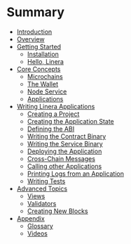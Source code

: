 # Summary

- [Introduction](introduction.md)
- [Overview](overview.md)
- [Getting Started](getting_started.md)
  - [Installation](getting_started/installation.md)
  - [Hello, Linera](getting_started/hello_linera.md)
- [Core Concepts](core_concepts.md)
  - [Microchains](core_concepts/microchains.md)
  - [The Wallet](core_concepts/wallet.md)
  - [Node Service](core_concepts/node_service.md)
  - [Applications](core_concepts/applications.md)
- [Writing Linera Applications](sdk.md)
  - [Creating a Project](sdk/creating_a_project.md)
  - [Creating the Application State](sdk/state.md)
  - [Defining the ABI](sdk/abi.md)
  - [Writing the Contract Binary](sdk/contract.md)
  - [Writing the Service Binary](sdk/service.md)
  - [Deploying the Application](sdk/deploy.md)
  - [Cross-Chain Messages](sdk/messages.md)
  - [Calling other Applications](sdk/composition.md)
  - [Printing Logs from an Application](sdk/logging.md)
  - [Writing Tests](sdk/testing.md)
- [Advanced Topics](advanced_topics.md)
  - [Views](advanced_topics/views.md)
  - [Validators](advanced_topics/validators.md)
  - [Creating New Blocks](advanced_topics/block_creation.md)
- [Appendix](appendix/glossary.md)
  - [Glossary](appendix/glossary.md)
  - [Videos](videos.md)

<!-- prettier-ignore-start -->
<!--
  - [Adding Re-Entrancy](advanced_topics/reentrancy.md)
  - [Execution Model](advanced_topics/execution_model.md)
-->
<!-- prettier-ignore-end -->
